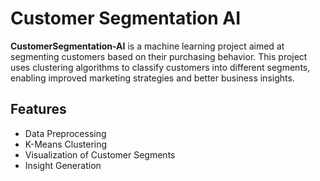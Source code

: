 # Customer Segmentation AI

**CustomerSegmentation-AI** is a machine learning project aimed at segmenting customers based on their purchasing behavior. This project uses clustering algorithms to classify customers into different segments, enabling improved marketing strategies and better business insights.

## Features
- Data Preprocessing
- K-Means Clustering
- Visualization of Customer Segments
- Insight Generation
